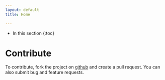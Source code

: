 ```yaml
---
layout: default
title: Home

---
```


* In this section
{:toc}

Contribute
==========

To contribute, fork the project on [github](http://github.com/clintonhealthaccess/kevin) and create a pull request. You can also submit bug and feature requests.
